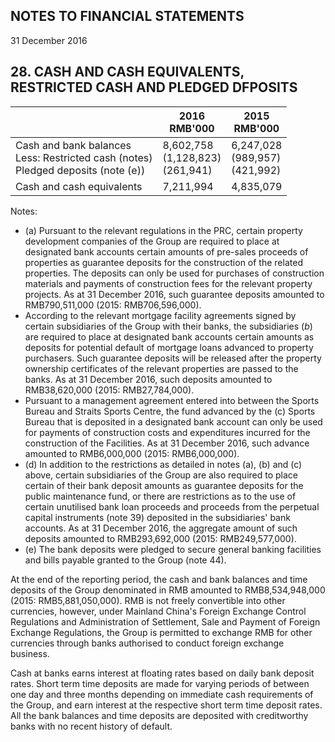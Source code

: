 ## NOTES TO FINANCIAL STATEMENTS

31 December 2016

## 28. CASH AND CASH EQUIVALENTS, RESTRICTED CASH AND PLEDGED DFPOSITS

|                                                                                        | 2016<br>RMB'000                       | 2015<br>RMB'000                     |
|----------------------------------------------------------------------------------------|---------------------------------------|-------------------------------------|
| Cash and bank balances<br>Less: Restricted cash (notes)<br>Pledged deposits (note (e)) | 8,602,758<br>(1,128,823)<br>(261,941) | 6,247,028<br>(989,957)<br>(421,992) |
| Cash and cash equivalents                                                              | 7,211,994                             | 4,835,079                           |

Notes:

- (a) Pursuant to the relevant regulations in the PRC, certain property development companies of the Group are required to place at designated bank accounts certain amounts of pre-sales proceeds of properties as guarantee deposits for the construction of the related properties. The deposits can only be used for purchases of construction materials and payments of construction fees for the relevant property projects. As at 31 December 2016, such guarantee deposits amounted to RMB790,511,000 (2015: RMB706,596,000).
- According to the relevant mortgage facility agreements signed by certain subsidiaries of the Group with their banks, the subsidiaries  $(b)$ are required to place at designated bank accounts certain amounts as deposits for potential default of mortgage loans advanced to property purchasers. Such guarantee deposits will be released after the property ownership certificates of the relevant properties are passed to the banks. As at 31 December 2016, such deposits amounted to RMB38,620,000 (2015: RMB27,784,000).
- Pursuant to a management agreement entered into between the Sports Bureau and Straits Sports Centre, the fund advanced by the (c) Sports Bureau that is deposited in a designated bank account can only be used for payments of construction costs and expenditures incurred for the construction of the Facilities. As at 31 December 2016, such advance amounted to RMB6,000,000 (2015: RMB6,000,000).
- (d) In addition to the restrictions as detailed in notes (a), (b) and (c) above, certain subsidiaries of the Group are also required to place certain of their bank deposit amounts as guarantee deposits for the public maintenance fund, or there are restrictions as to the use of certain unutilised bank loan proceeds and proceeds from the perpetual capital instruments (note 39) deposited in the subsidiaries' bank accounts. As at 31 December 2016, the aggregate amount of such deposits amounted to RMB293,692,000 (2015: RMB249,577,000).
- (e) The bank deposits were pledged to secure general banking facilities and bills payable granted to the Group (note 44).

At the end of the reporting period, the cash and bank balances and time deposits of the Group denominated in RMB amounted to RMB8,534,948,000 (2015: RMB5,881,050,000). RMB is not freely convertible into other currencies, however, under Mainland China's Foreign Exchange Control Regulations and Administration of Settlement, Sale and Payment of Foreign Exchange Regulations, the Group is permitted to exchange RMB for other currencies through banks authorised to conduct foreign exchange business.

Cash at banks earns interest at floating rates based on daily bank deposit rates. Short term time deposits are made for varying periods of between one day and three months depending on immediate cash requirements of the Group, and earn interest at the respective short term time deposit rates. All the bank balances and time deposits are deposited with creditworthy banks with no recent history of default.